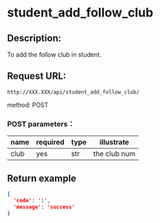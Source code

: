 # student_add_follow_club
## Description:
 To add the follow club in student.
## Request URL:
`http://XXX.XXX/api/student_add_follow_club/`

method: POST

### POST parameters：
| name  | required | type | illustrate   |
|-------|----------|------|--------------|
| club  | yes      | str  | the club num |

## Return example
```json
{
  'code': '1', 
  'message': 'success'
}
```